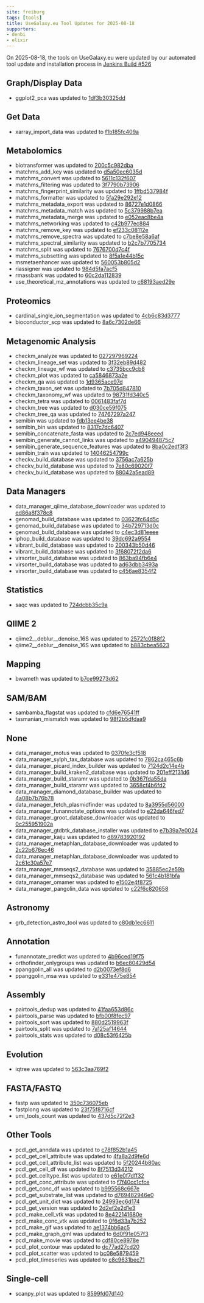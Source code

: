 ```yaml
---
site: freiburg
tags: [tools]
title: UseGalaxy.eu Tool Updates for 2025-08-18
supporters:
- denbi
- elixir
---
```


On 2025-08-18, the tools on UseGalaxy.eu were updated by our automated tool update and installation process in [Jenkins Build #526](https://build.galaxyproject.eu/job/usegalaxy-eu/job/install-tools/#526/)


## Graph/Display Data

- ggplot2_pca was updated to [1df3b30325dd](https://toolshed.g2.bx.psu.edu/view/iuc/ggplot2_pca/1df3b30325dd)

## Get Data

- xarray_import_data was updated to [f1b185fc409a](https://toolshed.g2.bx.psu.edu/view/ecology/xarray_import_data/f1b185fc409a)

## Metabolomics

- biotransformer was updated to [200c5c982dba](https://toolshed.g2.bx.psu.edu/view/recetox/biotransformer/200c5c982dba)
- matchms_add_key was updated to [d5a50ec6035d](https://toolshed.g2.bx.psu.edu/view/recetox/matchms_add_key/d5a50ec6035d)
- matchms_convert was updated to [5611c132f607](https://toolshed.g2.bx.psu.edu/view/recetox/matchms_convert/5611c132f607)
- matchms_filtering was updated to [3f7790b73906](https://toolshed.g2.bx.psu.edu/view/recetox/matchms_filtering/3f7790b73906)
- matchms_fingerprint_similarity was updated to [1ffbd537984f](https://toolshed.g2.bx.psu.edu/view/recetox/matchms_fingerprint_similarity/1ffbd537984f)
- matchms_formatter was updated to [5fa29e292e12](https://toolshed.g2.bx.psu.edu/view/recetox/matchms_formatter/5fa29e292e12)
- matchms_metadata_export was updated to [86727e1d0866](https://toolshed.g2.bx.psu.edu/view/recetox/matchms_metadata_export/86727e1d0866)
- matchms_metadata_match was updated to [5c379988b7ea](https://toolshed.g2.bx.psu.edu/view/recetox/matchms_metadata_match/5c379988b7ea)
- matchms_metadata_merge was updated to [e052eac8be4a](https://toolshed.g2.bx.psu.edu/view/recetox/matchms_metadata_merge/e052eac8be4a)
- matchms_networking was updated to [c42b977ec884](https://toolshed.g2.bx.psu.edu/view/recetox/matchms_networking/c42b977ec884)
- matchms_remove_key was updated to [ef233c08112e](https://toolshed.g2.bx.psu.edu/view/recetox/matchms_remove_key/ef233c08112e)
- matchms_remove_spectra was updated to [c7be8e58a6af](https://toolshed.g2.bx.psu.edu/view/recetox/matchms_remove_spectra/c7be8e58a6af)
- matchms_spectral_similarity was updated to [b2c7b7705734](https://toolshed.g2.bx.psu.edu/view/recetox/matchms_spectral_similarity/b2c7b7705734)
- matchms_split was updated to [7676700d7c4f](https://toolshed.g2.bx.psu.edu/view/recetox/matchms_split/7676700d7c4f)
- matchms_subsetting was updated to [8f5a1e44b15c](https://toolshed.g2.bx.psu.edu/view/recetox/matchms_subsetting/8f5a1e44b15c)
- msmetaenhancer was updated to [560053b805d2](https://toolshed.g2.bx.psu.edu/view/recetox/msmetaenhancer/560053b805d2)
- riassigner was updated to [984d5fa7acf5](https://toolshed.g2.bx.psu.edu/view/recetox/riassigner/984d5fa7acf5)
- rmassbank was updated to [60c2da112839](https://toolshed.g2.bx.psu.edu/view/recetox/rmassbank/60c2da112839)
- use_theoretical_mz_annotations was updated to [c68193aed29e](https://toolshed.g2.bx.psu.edu/view/recetox/use_theoretical_mz_annotations/c68193aed29e)

## Proteomics

- cardinal_single_ion_segmentation was updated to [4cb6c83d3777](https://toolshed.g2.bx.psu.edu/view/galaxyp/cardinal_single_ion_segmentation/4cb6c83d3777)
- bioconductor_scp was updated to [8a6c7302de66](https://toolshed.g2.bx.psu.edu/view/recetox/bioconductor_scp/8a6c7302de66)

## Metagenomic Analysis

- checkm_analyze was updated to [027297969224](https://toolshed.g2.bx.psu.edu/view/iuc/checkm_analyze/027297969224)
- checkm_lineage_set was updated to [3f32eb89d482](https://toolshed.g2.bx.psu.edu/view/iuc/checkm_lineage_set/3f32eb89d482)
- checkm_lineage_wf was updated to [c3735bcc9cb8](https://toolshed.g2.bx.psu.edu/view/iuc/checkm_lineage_wf/c3735bcc9cb8)
- checkm_plot was updated to [ca5846873a2e](https://toolshed.g2.bx.psu.edu/view/iuc/checkm_plot/ca5846873a2e)
- checkm_qa was updated to [1d9365ace97d](https://toolshed.g2.bx.psu.edu/view/iuc/checkm_qa/1d9365ace97d)
- checkm_taxon_set was updated to [7b705d847810](https://toolshed.g2.bx.psu.edu/view/iuc/checkm_taxon_set/7b705d847810)
- checkm_taxonomy_wf was updated to [98731fd340c5](https://toolshed.g2.bx.psu.edu/view/iuc/checkm_taxonomy_wf/98731fd340c5)
- checkm_tetra was updated to [0061483faf7d](https://toolshed.g2.bx.psu.edu/view/iuc/checkm_tetra/0061483faf7d)
- checkm_tree was updated to [d030ce59f075](https://toolshed.g2.bx.psu.edu/view/iuc/checkm_tree/d030ce59f075)
- checkm_tree_qa was updated to [74767297a247](https://toolshed.g2.bx.psu.edu/view/iuc/checkm_tree_qa/74767297a247)
- semibin was updated to [fdb13ee4be38](https://toolshed.g2.bx.psu.edu/view/iuc/semibin/fdb13ee4be38)
- semibin_bin was updated to [8317c7dc6407](https://toolshed.g2.bx.psu.edu/view/iuc/semibin_bin/8317c7dc6407)
- semibin_concatenate_fasta was updated to [2c7ed948eeed](https://toolshed.g2.bx.psu.edu/view/iuc/semibin_concatenate_fasta/2c7ed948eeed)
- semibin_generate_cannot_links was updated to [a490494875c7](https://toolshed.g2.bx.psu.edu/view/iuc/semibin_generate_cannot_links/a490494875c7)
- semibin_generate_sequence_features was updated to [8ba0c2edf3f3](https://toolshed.g2.bx.psu.edu/view/iuc/semibin_generate_sequence_features/8ba0c2edf3f3)
- semibin_train was updated to [14046254799c](https://toolshed.g2.bx.psu.edu/view/iuc/semibin_train/14046254799c)
- checkv_build_database was updated to [3756ac7a625b](https://toolshed.g2.bx.psu.edu/view/ufz/checkv_build_database/3756ac7a625b)
- checkv_build_database was updated to [7e80c69020f7](https://toolshed.g2.bx.psu.edu/view/ufz/checkv_build_database/7e80c69020f7)
- checkv_build_database was updated to [88042a5ead89](https://toolshed.g2.bx.psu.edu/view/ufz/checkv_build_database/88042a5ead89)

## Data Managers

- data_manager_qiime_database_downloader was updated to [ed86a8f378c8](https://toolshed.g2.bx.psu.edu/view/iuc/data_manager_qiime_database_downloader/ed86a8f378c8)
- genomad_build_database was updated to [03623fc64d5c](https://toolshed.g2.bx.psu.edu/view/ufz/genomad_build_database/03623fc64d5c)
- genomad_build_database was updated to [34b729713d0c](https://toolshed.g2.bx.psu.edu/view/ufz/genomad_build_database/34b729713d0c)
- genomad_build_database was updated to [c4ec3d81eeee](https://toolshed.g2.bx.psu.edu/view/ufz/genomad_build_database/c4ec3d81eeee)
- iphop_build_database was updated to [39dc692a9554](https://toolshed.g2.bx.psu.edu/view/ufz/iphop_build_database/39dc692a9554)
- vibrant_build_database was updated to [200343b50d46](https://toolshed.g2.bx.psu.edu/view/ufz/vibrant_build_database/200343b50d46)
- vibrant_build_database was updated to [3f68072f2da6](https://toolshed.g2.bx.psu.edu/view/ufz/vibrant_build_database/3f68072f2da6)
- virsorter_build_database was updated to [863ba94fb6e4](https://toolshed.g2.bx.psu.edu/view/ufz/virsorter_build_database/863ba94fb6e4)
- virsorter_build_database was updated to [ad63dbb3493a](https://toolshed.g2.bx.psu.edu/view/ufz/virsorter_build_database/ad63dbb3493a)
- virsorter_build_database was updated to [c456ae8354f2](https://toolshed.g2.bx.psu.edu/view/ufz/virsorter_build_database/c456ae8354f2)

## Statistics

- saqc was updated to [724dcbb35c9a](https://toolshed.g2.bx.psu.edu/view/ufz/saqc/724dcbb35c9a)

## QIIME 2

- qiime2__deblur__denoise_16S was updated to [2572fc0f88f2](https://toolshed.g2.bx.psu.edu/view/q2d2/qiime2__deblur__denoise_16S/2572fc0f88f2)
- qiime2__deblur__denoise_16S was updated to [b883cbea5623](https://toolshed.g2.bx.psu.edu/view/q2d2/qiime2__deblur__denoise_16S/b883cbea5623)

## Mapping

- bwameth was updated to [b7ce99273d62](https://toolshed.g2.bx.psu.edu/view/iuc/bwameth/b7ce99273d62)

## SAM/BAM

- sambamba_flagstat was updated to [cfd6e76541ff](https://toolshed.g2.bx.psu.edu/view/bgruening/sambamba_flagstat/cfd6e76541ff)
- tasmanian_mismatch was updated to [98f2b5dfdaa9](https://toolshed.g2.bx.psu.edu/view/iuc/tasmanian_mismatch/98f2b5dfdaa9)

## None

- data_manager_motus was updated to [0370fe3cf518](https://toolshed.g2.bx.psu.edu/view/bgruening/data_manager_motus/0370fe3cf518)
- data_manager_sylph_tax_database was updated to [7862ca465c6b](https://toolshed.g2.bx.psu.edu/view/bgruening/data_manager_sylph_tax_database/7862ca465c6b)
- data_manager_picard_index_builder was updated to [7124d2c14e4b](https://toolshed.g2.bx.psu.edu/view/devteam/data_manager_picard_index_builder/7124d2c14e4b)
- data_manager_build_kraken2_database was updated to [201eff2131d6](https://toolshed.g2.bx.psu.edu/view/iuc/data_manager_build_kraken2_database/201eff2131d6)
- data_manager_build_staramr was updated to [0b367fda55da](https://toolshed.g2.bx.psu.edu/view/iuc/data_manager_build_staramr/0b367fda55da)
- data_manager_build_staramr was updated to [3658cf4b6fd2](https://toolshed.g2.bx.psu.edu/view/iuc/data_manager_build_staramr/3658cf4b6fd2)
- data_manager_diamond_database_builder was updated to [4a08b7b76b78](https://toolshed.g2.bx.psu.edu/view/iuc/data_manager_diamond_database_builder/4a08b7b76b78)
- data_manager_fetch_plasmidfinder was updated to [8a3955d56000](https://toolshed.g2.bx.psu.edu/view/iuc/data_manager_fetch_plasmidfinder/8a3955d56000)
- data_manager_funannotate_options was updated to [e22da646fed7](https://toolshed.g2.bx.psu.edu/view/iuc/data_manager_funannotate_options/e22da646fed7)
- data_manager_groot_database_downloader was updated to [0c255951902a](https://toolshed.g2.bx.psu.edu/view/iuc/data_manager_groot_database_downloader/0c255951902a)
- data_manager_gtdbtk_database_installer was updated to [e7b39a7e0024](https://toolshed.g2.bx.psu.edu/view/iuc/data_manager_gtdbtk_database_installer/e7b39a7e0024)
- data_manager_kaiju was updated to [d89783920192](https://toolshed.g2.bx.psu.edu/view/iuc/data_manager_kaiju/d89783920192)
- data_manager_metaphlan_database_downloader was updated to [2c22b676ec46](https://toolshed.g2.bx.psu.edu/view/iuc/data_manager_metaphlan_database_downloader/2c22b676ec46)
- data_manager_metaphlan_database_downloader was updated to [2c61c30a57e7](https://toolshed.g2.bx.psu.edu/view/iuc/data_manager_metaphlan_database_downloader/2c61c30a57e7)
- data_manager_mmseqs2_database was updated to [35885ec2e59b](https://toolshed.g2.bx.psu.edu/view/iuc/data_manager_mmseqs2_database/35885ec2e59b)
- data_manager_mmseqs2_database was updated to [561c4b181bfa](https://toolshed.g2.bx.psu.edu/view/iuc/data_manager_mmseqs2_database/561c4b181bfa)
- data_manager_omamer was updated to [e1502e4f8725](https://toolshed.g2.bx.psu.edu/view/iuc/data_manager_omamer/e1502e4f8725)
- data_manager_pangolin_data was updated to [c22f6c820658](https://toolshed.g2.bx.psu.edu/view/iuc/data_manager_pangolin_data/c22f6c820658)

## Astronomy

- grb_detection_astro_tool was updated to [c80db1ec6611](https://toolshed.g2.bx.psu.edu/view/astroteam/grb_detection_astro_tool/c80db1ec6611)

## Annotation

- funannotate_predict was updated to [4b96ced19f75](https://toolshed.g2.bx.psu.edu/view/iuc/funannotate_predict/4b96ced19f75)
- orthofinder_onlygroups was updated to [b6ec80429d54](https://toolshed.g2.bx.psu.edu/view/iuc/orthofinder_onlygroups/b6ec80429d54)
- ppanggolin_all was updated to [d2b0073ef8d6](https://toolshed.g2.bx.psu.edu/view/iuc/ppanggolin_all/d2b0073ef8d6)
- ppanggolin_msa was updated to [e331e475e854](https://toolshed.g2.bx.psu.edu/view/iuc/ppanggolin_msa/e331e475e854)

## Assembly

- pairtools_dedup was updated to [41faa653d86c](https://toolshed.g2.bx.psu.edu/view/iuc/pairtools_dedup/41faa653d86c)
- pairtools_parse was updated to [bfb00f8fec97](https://toolshed.g2.bx.psu.edu/view/iuc/pairtools_parse/bfb00f8fec97)
- pairtools_sort was updated to [880d2519963f](https://toolshed.g2.bx.psu.edu/view/iuc/pairtools_sort/880d2519963f)
- pairtools_split was updated to [7a125af14644](https://toolshed.g2.bx.psu.edu/view/iuc/pairtools_split/7a125af14644)
- pairtools_stats was updated to [d08c53f6425b](https://toolshed.g2.bx.psu.edu/view/iuc/pairtools_stats/d08c53f6425b)

## Evolution

- iqtree was updated to [563c3aa769f2](https://toolshed.g2.bx.psu.edu/view/iuc/iqtree/563c3aa769f2)

## FASTA/FASTQ

- fastp was updated to [350c736075eb](https://toolshed.g2.bx.psu.edu/view/iuc/fastp/350c736075eb)
- fastplong was updated to [23f75f8716cf](https://toolshed.g2.bx.psu.edu/view/iuc/fastplong/23f75f8716cf)
- umi_tools_count was updated to [437d5c72f2e3](https://toolshed.g2.bx.psu.edu/view/iuc/umi_tools_count/437d5c72f2e3)

## Other Tools

- pcdl_get_anndata was updated to [c78f852b1a45](https://toolshed.g2.bx.psu.edu/view/iuc/pcdl_get_anndata/c78f852b1a45)
- pcdl_get_cell_attribute was updated to [4fa8a2d9fe6d](https://toolshed.g2.bx.psu.edu/view/iuc/pcdl_get_cell_attribute/4fa8a2d9fe6d)
- pcdl_get_cell_attribute_list was updated to [5f20244b80ac](https://toolshed.g2.bx.psu.edu/view/iuc/pcdl_get_cell_attribute_list/5f20244b80ac)
- pcdl_get_cell_df was updated to [8f7513d34212](https://toolshed.g2.bx.psu.edu/view/iuc/pcdl_get_cell_df/8f7513d34212)
- pcdl_get_celltype_list was updated to [e61e0f7dff32](https://toolshed.g2.bx.psu.edu/view/iuc/pcdl_get_celltype_list/e61e0f7dff32)
- pcdl_get_conc_attribute was updated to [f7f40cc1cfce](https://toolshed.g2.bx.psu.edu/view/iuc/pcdl_get_conc_attribute/f7f40cc1cfce)
- pcdl_get_conc_df was updated to [b995568c667e](https://toolshed.g2.bx.psu.edu/view/iuc/pcdl_get_conc_df/b995568c667e)
- pcdl_get_substrate_list was updated to [d769482946e0](https://toolshed.g2.bx.psu.edu/view/iuc/pcdl_get_substrate_list/d769482946e0)
- pcdl_get_unit_dict was updated to [24993ec6d174](https://toolshed.g2.bx.psu.edu/view/iuc/pcdl_get_unit_dict/24993ec6d174)
- pcdl_get_version was updated to [2d2ef2e2d1e3](https://toolshed.g2.bx.psu.edu/view/iuc/pcdl_get_version/2d2ef2e2d1e3)
- pcdl_make_cell_vtk was updated to [8e422141680e](https://toolshed.g2.bx.psu.edu/view/iuc/pcdl_make_cell_vtk/8e422141680e)
- pcdl_make_conc_vtk was updated to [0f6d33a7b252](https://toolshed.g2.bx.psu.edu/view/iuc/pcdl_make_conc_vtk/0f6d33a7b252)
- pcdl_make_gif was updated to [ae1374bb6ac5](https://toolshed.g2.bx.psu.edu/view/iuc/pcdl_make_gif/ae1374bb6ac5)
- pcdl_make_graph_gml was updated to [6d0f91e057f3](https://toolshed.g2.bx.psu.edu/view/iuc/pcdl_make_graph_gml/6d0f91e057f3)
- pcdl_make_movie was updated to [cdf80ce8978e](https://toolshed.g2.bx.psu.edu/view/iuc/pcdl_make_movie/cdf80ce8978e)
- pcdl_plot_contour was updated to [dc77ad27cd20](https://toolshed.g2.bx.psu.edu/view/iuc/pcdl_plot_contour/dc77ad27cd20)
- pcdl_plot_scatter was updated to [bc08e5879459](https://toolshed.g2.bx.psu.edu/view/iuc/pcdl_plot_scatter/bc08e5879459)
- pcdl_plot_timeseries was updated to [c8c9631bec71](https://toolshed.g2.bx.psu.edu/view/iuc/pcdl_plot_timeseries/c8c9631bec71)

## Single-cell

- scanpy_plot was updated to [8599fd07d140](https://toolshed.g2.bx.psu.edu/view/iuc/scanpy_plot/8599fd07d140)

